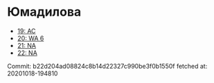 # Юмадилова
- [19: AC](19.md)
- [20: WA 6](20.md)
- [21: NA](21.md)
- [22: NA](22.md)

Commit: b22d204ad08824c8b14d22327c990be3f0b1550f
 fetched at: 20201018-194810
